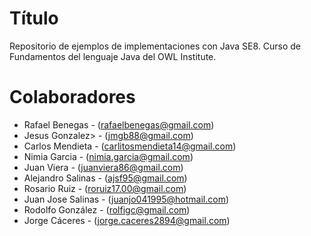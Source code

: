 Título
====
Repositorio de ejemplos de implementaciones con Java SE8. Curso de Fundamentos del lenguaje Java del OWL Institute.

Colaboradores
===
- Rafael Benegas - (rafaelbenegas@gmail.com)
- Jesus Gonzalez> - (jmgb88@gmail.com)
- Carlos Mendieta - (carlitosmendieta14@gmail.com)
- Nimia Garcia - (nimia.garcia@gmail.com)
- Juan Viera - (juanviera86@gmail.com)
- Alejandro Salinas - (ajsf95@gmail.com)
- Rosario Ruiz - (roruiz17.00@gmail.com)
- Juan Jose Salinas - (juanjo041995@hotmail.com)
- Rodolfo González - (rolfigc@gmail.com)
- Jorge Cáceres - (jorge.caceres2894@gmail.com)
